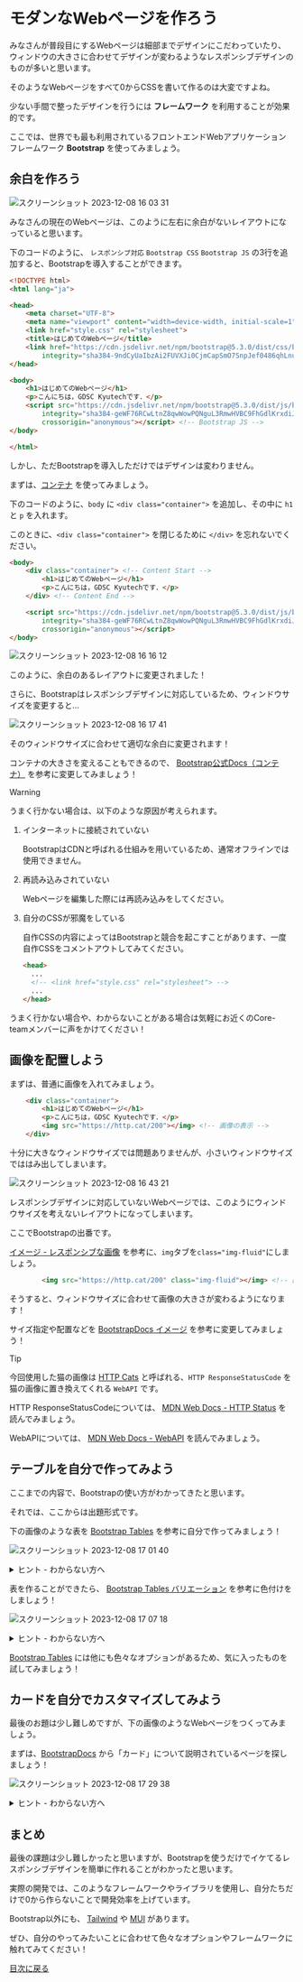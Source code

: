 # モダンなWebページを作ろう

みなさんが普段目にするWebページは細部までデザインにこだわっていたり、ウィンドウの大きさに合わせてデザインが変わるようなレスポンシブデザインのものが多いと思います。

そのようなWebページをすべて0からCSSを書いて作るのは大変ですよね。

少ない手間で整ったデザインを行うには **フレームワーク** を利用することが効果的です。

ここでは、世界でも最も利用されているフロントエンドWebアプリケーションフレームワーク **Bootstrap** を使ってみましょう。

## 余白を作ろう

![スクリーンショット 2023-12-08 16 03 31](https://github.com/gdsc-kyutech/2023-webdev/assets/71450182/a8d1020b-cced-48d5-be93-ac7c354473c5)

みなさんの現在のWebページは、このように左右に余白がないレイアウトになっていると思います。

下のコードのように、 `レスポンシブ対応` `Bootstrap CSS` `Bootstrap JS` の3行を追加すると、Bootstrapを導入することができます。

```html
<!DOCTYPE html>
<html lang="ja">

<head>
    <meta charset="UTF-8">
    <meta name="viewport" content="width=device-width, initial-scale=1"> <!-- レスポンシブ対応 -->
    <link href="style.css" rel="stylesheet">
    <title>はじめてのWebページ</title>
    <link href="https://cdn.jsdelivr.net/npm/bootstrap@5.3.0/dist/css/bootstrap.min.css" rel="stylesheet"
        integrity="sha384-9ndCyUaIbzAi2FUVXJi0CjmCapSmO7SnpJef0486qhLnuZ2cdeRhO02iuK6FUUVM" crossorigin="anonymous"> <!-- Bootstrap CSS -->
</head>

<body>
    <h1>はじめてのWebページ</h1>
    <p>こんにちは，GDSC Kyutechです．</p>
    <script src="https://cdn.jsdelivr.net/npm/bootstrap@5.3.0/dist/js/bootstrap.bundle.min.js"
        integrity="sha384-geWF76RCwLtnZ8qwWowPQNguL3RmwHVBC9FhGdlKrxdiJJigb/j/68SIy3Te4Bkz"
        crossorigin="anonymous"></script> <!-- Bootstrap JS -->
</body>

</html>

```

しかし、ただBootstrapを導入しただけではデザインは変わりません。

まずは、[コンテナ](https://getbootstrap.jp/docs/5.3/layout/containers/) を使ってみましょう。

下のコードのように、`body` に `<div class="container">` を追加し、その中に `h1` と `p` を入れます。

このときに、`<div class="container">` を閉じるために `</div>` を忘れないでください。

``` html
<body>
    <div class="container"> <!-- Content Start -->
        <h1>はじめてのWebページ</h1>
        <p>こんにちは，GDSC Kyutechです．</p>
    </div> <!-- Content End -->

    <script src="https://cdn.jsdelivr.net/npm/bootstrap@5.3.0/dist/js/bootstrap.bundle.min.js"
        integrity="sha384-geWF76RCwLtnZ8qwWowPQNguL3RmwHVBC9FhGdlKrxdiJJigb/j/68SIy3Te4Bkz"
        crossorigin="anonymous"></script>
</body>
```

![スクリーンショット 2023-12-08 16 16 12](https://github.com/gdsc-kyutech/2023-webdev/assets/71450182/2a60c376-3303-4a97-96c2-b148bfe2b49a)

このように、余白のあるレイアウトに変更されました！

さらに、Bootstrapはレスポンシブデザインに対応しているため、ウィンドウサイズを変更すると…

![スクリーンショット 2023-12-08 16 17 41](https://github.com/gdsc-kyutech/2023-webdev/assets/71450182/bacf58b4-c01c-4c9b-8fca-49c9f44840f5)

そのウィンドウサイズに合わせて適切な余白に変更されます！

コンテナの大きさを変えることもできるので、 [Bootstrap公式Docs（コンテナ）](https://getbootstrap.jp/docs/5.3/layout/containers/) を参考に変更してみましょう！

> [!WARNING]
> うまく行かない場合は、以下のような原因が考えられます。
> 
> 1. インターネットに接続されていない
> 
>    BootstrapはCDNと呼ばれる仕組みを用いているため、通常オフラインでは使用できません。
> 
> 2. 再読み込みされていない
> 
>    Webページを編集した際には再読み込みをしてください。
> 
> 3. 自分のCSSが邪魔をしている
> 
>    自作CSSの内容によってはBootstrapと競合を起こすことがあります、一度自作CSSをコメントアウトしてみてください。
> 
>    ```html
>    <head>
>      ...
>      <!-- <link href="style.css" rel="stylesheet"> -->
>      ...
>    </head>
>    ```
>
> うまく行かない場合や、わからないことがある場合は気軽にお近くのCore-teamメンバーに声をかけてください！

## 画像を配置しよう

まずは、普通に画像を入れてみましょう。

```html
    <div class="container">
        <h1>はじめてのWebページ</h1>
        <p>こんにちは，GDSC Kyutechです．</p>
        <img src="https://http.cat/200"></img> <!-- 画像の表示 -->
    </div>
```

十分に大きなウィンドウサイズでは問題ありませんが、小さいウィンドウサイズでははみ出してしまいます。

![スクリーンショット 2023-12-08 16 43 21](https://github.com/mio256/2023-webdev/assets/71450182/9e8b436a-9d8e-4bdc-8bd2-cf32e0e322e6)

レスポンシブデザインに対応していないWebページでは、このようにウィンドウサイズを考えないレイアウトになってしまいます。

ここでBootstrapの出番です。

[イメージ - レスポンシブな画像](https://getbootstrap.jp/docs/5.3/content/images/#%e3%83%ac%e3%82%b9%e3%83%9d%e3%83%b3%e3%82%b7%e3%83%96%e3%81%aa%e7%94%bb%e5%83%8f) を参考に、`img`タブを`class="img-fluid"`にしましょう。

```html
        <img src="https://http.cat/200" class="img-fluid"></img> <!-- 画像の表示 -->
```

そうすると、ウィンドウサイズに合わせて画像の大きさが変わるようになります！

サイズ指定や配置などを [BootstrapDocs イメージ](https://getbootstrap.jp/docs/5.3/content/images) を参考に変更してみましょう！

> [!TIP]
> 今回使用した猫の画像は [HTTP Cats](https://http.cat/) と呼ばれる、`HTTP ResponseStatusCode` を猫の画像に置き換えてくれる `WebAPI` です。
>
> HTTP ResponseStatusCodeについては、 [MDN Web Docs - HTTP Status](https://developer.mozilla.org/ja/docs/Web/HTTP/Status) を読んでみましょう。
>
> WebAPIについては、 [MDN Web Docs - WebAPI](https://developer.mozilla.org/ja/docs/Learn/JavaScript/Client-side_web_APIs/Introduction) を読んでみましょう。

## テーブルを自分で作ってみよう

ここまでの内容で、Bootstrapの使い方がわかってきたと思います。

それでは、ここからは出題形式です。

下の画像のような表を [Bootstrap Tables](https://getbootstrap.jp/docs/5.3/content/tables/) を参考に自分で作ってみましょう！

![スクリーンショット 2023-12-08 17 01 40](https://github.com/mio256/2023-webdev/assets/71450182/90c48a87-6d3a-4349-88da-8e9e9d526c18)

<details>

<summary>ヒント - わからない方へ</summary>

### BootstrapDocs を読んでみよう

以下のリンクから BootstrapDocs Tables を読んでみましょう！

https://getbootstrap.jp/docs/5.3/content/tables/#%e6%a6%82%e8%a6%81 

**概要** という名前の段落にサンプルコードがあるので、右上のコピーボタンからコピーすることができます！

</details>

表を作ることができたら、 [Bootstrap Tables バリエーション](https://getbootstrap.jp/docs/5.3/content/tables/#%e3%83%90%e3%83%aa%e3%82%a8%e3%83%bc%e3%82%b7%e3%83%a7%e3%83%b3) を参考に色付けをしましょう！

![スクリーンショット 2023-12-08 17 07 18](https://github.com/mio256/2023-webdev/assets/71450182/6976e8e4-8f96-4f87-88e8-b8dd7507c12c)

<details>

<summary>ヒント - わからない方へ</summary>

### どこに色が付いているかを見よう

1. 表題  
   `# First Last Handle` の行、つまり表題は青色ですね。  
   Bootstrapでは青色のデザインが`primary`と定義されています。
3. セル  
   `@twitter` のセルは赤色ですね。
   Bootstrapでは赤色のデザインが`danger`と定義されています。

</details>

[Bootstrap Tables](https://getbootstrap.jp/docs/5.3/content/tables/) には他にも色々なオプションがあるため、気に入ったものを試してみましょう！


## カードを自分でカスタマイズしてみよう

最後のお題は少し難しめですが、下の画像のようなWebページをつくってみましょう。

まずは、[BootstrapDocs](https://getbootstrap.jp/docs/5.3/getting-started/introduction/) から「カード」について説明されているページを探しましょう！

![スクリーンショット 2023-12-08 17 29 38](https://github.com/mio256/2023-webdev/assets/71450182/5b833685-809b-483b-b8d4-71e9f746c472)

<details>

<summary>ヒント - わからない方へ</summary>

### カードのページを探そう

[BootstrapDocs](https://getbootstrap.jp/docs/5.3/getting-started/introduction/) を開き、左側のバーから **Components** を探してみましょう。

### ３つのカードを並べる方法を探そう

[Bootstrap Card](https://getbootstrap.jp/docs/5.3/components/card/) を開き、右側のバーから **カードグループ** を探してみましょう。

### カードを横にする方法を探そう

[Bootstrap Card](https://getbootstrap.jp/docs/5.3/components/card/) を開き、右側のバーから **水平方向** を探してみましょう。

### ボタンを付ける方法を探そう

ボタンの実装は二通りのやり方があります。

1. [Bootstrap Card](https://getbootstrap.jp/docs/5.3/components/card/) のいくつかのパーツはボタンを付随しているので、その部分を流用する。
2. [Bootstrap Buttons](https://getbootstrap.jp/docs/5.3/components/buttons/) からボタンをつける方法を探す。

ボタンのカスタマイズがしたい場合などは 2 を参考にしましょう！

</details>

## まとめ

最後の課題は少し難しかったと思いますが、Bootstrapを使うだけでイケてるレスポンシブデザインを簡単に作れることがわかったと思います。

実際の開発では、このようなフレームワークやライブラリを使用し、自分たちだけで0から作らないことで開発効率を上げています。

Bootstrap以外にも、 [Tailwind](https://tailwindcss.com/) や [MUI](https://mui.com/) があります。

ぜひ、自分のやってみたいことに合わせて色々なオプションやフレームワークに触れてみてください！

[目次に戻る](../README.md)
